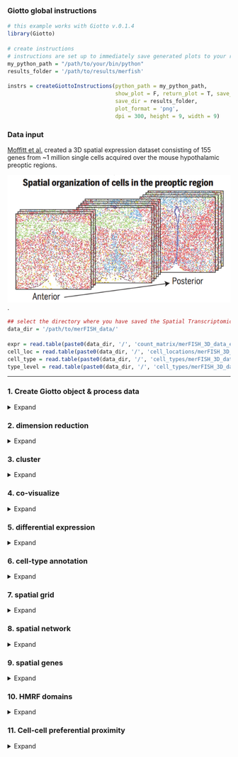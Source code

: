 
<!-- mouse_hypo_1_simple.md is generated from mouse_hypo_1_simple.Rmd Please edit that file -->

### Giotto global instructions

``` r
# this example works with Giotto v.0.1.4
library(Giotto)

# create instructions
# instructions are set up to immediately save generated plots to your results directory
my_python_path = "/path/to/your/bin/python"
results_folder = '/path/to/results/merfish'

instrs = createGiottoInstructions(python_path = my_python_path,
                                  show_plot = F, return_plot = T, save_plot = T,
                                  save_dir = results_folder,
                                  plot_format = 'png',
                                  dpi = 300, height = 9, width = 9)
```

### Data input

[Moffitt et
al.](https://science.sciencemag.org/content/362/6416/eaau5324) created a
3D spatial expression dataset consisting of 155 genes from \~1 million
single cells acquired over the mouse hypothalamic preoptic regions.

![](./merfish_3D_data.png) .

``` r
## select the directory where you have saved the Spatial Transcriptomics data
data_dir = '/path/to/merFISH_data/'

expr = read.table(paste0(data_dir, '/', 'count_matrix/merFISH_3D_data_expression.txt'))
cell_loc = read.table(paste0(data_dir, '/', 'cell_locations/merFISH_3D_data_cell_locations.txt'))
cell_type = read.table(paste0(data_dir, '/', 'cell_types/merFISH_3D_data_cell_types.txt'))
type_level = read.table(paste0(data_dir, '/', 'cell_types/merFISH_3D_data_type_levels.txt'))
```

-----

### 1\. Create Giotto object & process data

<details>

<summary>Expand</summary>  

``` r
## create
merFISH_test <- createGiottoObject(raw_exprs = expr, spatial_locs = cell_loc, instructions = instrs)

## create layer annotation
## each layer is brain slice from anterior to posterior
layer_ID = data.table(merFISH_test@cell_metadata$cell_ID)
colnames(layer_ID) = 'layer_ID'
layers = unique(merFISH_test@spatial_locs$sdimz)
for(i in 1:length(layers)){
  cell_ids = merFISH_test@spatial_locs$cell_ID
  layer_ID[merFISH_test@spatial_locs$sdimz == layers[i]] = i
}
layer_ID = as.data.frame(sapply(layer_ID, as.numeric))
layer_ID = cbind(merFISH_test@cell_metadata, layer_ID)

## add layer annotation
merFISH_test = addCellMetadata(merFISH_test, new_metadata = layer_ID,
                               by_column = T, column_cell_ID = 'cell_ID')

## filter raw data
# 1. pre-test filter parameters
filterDistributions(merFISH_test, detection = 'genes')
filterDistributions(merFISH_test, detection = 'cells')
filterCombinations(merFISH_test, expression_thresholds = c(0,1e-6,1e-5), gene_det_in_min_cells = c(500, 1000, 1500), min_det_genes_per_cell = c(1, 5, 10))

# 2. filter data
merFISH_test <- filterGiotto(gobject = merFISH_test,
                          gene_det_in_min_cells = 0,
                          min_det_genes_per_cell = 0)
## normalize
merFISH_test <- normalizeGiotto(gobject = merFISH_test, scalefactor = 10000, verbose = T)
merFISH_test <- addStatistics(gobject = merFISH_test)
merFISH_test <- adjustGiottoMatrix(gobject = merFISH_test, expression_values = c('normalized'),
                                batch_columns = NULL, covariate_columns = c('nr_genes', 'total_expr'),
                                return_gobject = TRUE,
                                update_slot = c('custom'))

# save according to giotto instructions
# 2D
spatPlot2D(gobject = merFISH_test, point_size = 1.5, 
           save_param = list(save_folder = '2_Gobject', save_name = 'spatial_locations2D', units = 'in'))
spatPlot2D(gobject = merFISH_test, point_size = 1.5)

# 3D
spatPlot3D(gobject = merFISH_test, point_size = 2.0, axis_scale = 'real',
           save_param = list(save_folder = '2_Gobject', save_name = 'spatial_locations3D', units = 'in'))
spatPlot3D(gobject = merFISH_test, point_size = 2.0, axis_scale = 'real')
```

![](./figures/1_spatial_locations2D.png)

![](./figures/1_screenshot_spatial_locations.png)

</details>

### 2\. dimension reduction

<details>

<summary>Expand</summary>  

``` r
merFISH_test <- calculateHVG(gobject = merFISH_test, method = 'cov_groups', zscore_threshold = 0.5, nr_expression_groups = 3)
merFISH_test <- runPCA(gobject = merFISH_test, genes_to_use = NULL, scale_unit = F)
signPCA(merFISH_test)
merFISH_test <- runUMAP(merFISH_test, dimensions_to_use = 1:8, n_components = 3, n_threads = 4)

plotUMAP_3D(gobject = merFISH_test, point_size = 1.5,
            save_param = list(save_folder = '3_DimRed', save_name = 'UMAP_reduction'))
```

![](./figures/2_screenshot_UMAP_reduction.png)

-----

</details>

### 3\. cluster

<details>

<summary>Expand</summary>  

``` r
## sNN network (default)
merFISH_test <- createNearestNetwork(gobject = merFISH_test, dimensions_to_use = 1:8, k = 15)
## Leiden clustering
merFISH_test <- doLeidenCluster(gobject = merFISH_test, resolution = 0.2, n_iterations = 100,
                             name = 'leiden_0.2')
plotUMAP_3D(gobject = merFISH_test, cell_color = 'leiden_0.2', point_size = 1.5,
            save_param = list(save_folder = '4_Cluster', save_name = 'UMAP_leiden'))
```

![](./figures/3_screenshot_leiden.png)

-----

</details>

### 4\. co-visualize

<details>

<summary>Expand</summary>  

``` r
spatDimPlot3D(gobject = merFISH_test,
              cell_color = 'leiden_0.2', dim3_to_use = 3,
              axis_scale = 'real', spatial_point_size = 2.0,
              save_param = list(save_folder = '5_Covisuals', save_name = 'covis_leiden'))

spatPlot2D(gobject = merFISH_test, point_size = 1.5, 
           cell_color = 'leiden_0.2', 
           group_by = 'layer_ID', cow_n_col = 2, group_by_subset = c(seq(1, 12, 2)),
           save_param = list(save_folder = '5_Covisuals', save_name = 'leiden_2D'))
```

Co-visualzation: ![](./figures/4_screenshot_covisualization.png)

-----

</details>

### 5\. differential expression

<details>

<summary>Expand</summary>  

``` r
markers = findMarkers_one_vs_all(gobject = merFISH_test,
                                 method = 'gini',
                                 expression_values = 'normalized',
                                 cluster_column = 'leiden_0.2',
                                 min_genes = 1, rank_score = 2)
markers[, head(.SD, 2), by = 'cluster']



# violinplot
violinPlot(merFISH_test, genes = unique(markers$genes), cluster_column = 'leiden_0.2',
           save_param = c(save_name = 'violinplot', save_folder = '6_DEG'))


# cluster heatmap
plotMetaDataHeatmap(merFISH_test, expression_values = 'scaled',
                    metadata_cols = c('leiden_0.2'),
                    selected_genes = rownames(merFISH_test@norm_scaled_expr)[seq(1,dim(merFISH_test@norm_scaled_expr)[1],3)],
                    save_param = c(save_name = 'clusterheatmap', save_folder = '6_DEG'))
```

Gini:

  - violinplot:  
    ![](./figures/5_violinplot.png)

  - Heatmap clusters:  
    ![](./figures/5_clusterheatmap.png)

-----

</details>

### 6\. cell-type annotation

<details>

<summary>Expand</summary>  

``` r

## detailed cell types
clusterList = merFISH_test@cell_metadata$leiden_0.2
cluster_cell_types = matrix(nrow=length(unique(clusterList)), ncol=dim(type_level)[1], 0)
for(i in 1:length(clusterList)){
  cluster_cell_types[clusterList[i], which(as.character(cell_type[i,1])==type_level)] =
    cluster_cell_types[clusterList[i], which(as.character(cell_type[i,1])==type_level)] + 1
}

clusters_cell_types_hypo = NULL
for(i in 1:length(unique(clusterList))){
  clusters_cell_types_hypo = c(clusters_cell_types_hypo, as.character(type_level[[which.max(cluster_cell_types[i,]),1]]))
}

merFISH_test = annotateGiotto(gobject = merFISH_test, annotation_vector = clusters_cell_types_hypo,
                           cluster_column = 'leiden_0.2', name = 'cell_types')

# create consistent color code
mynames = as.character(type_level$x)
mycolorcode = c('gray', 'darkred','yellow','yellow','yellow','mediumblue','lightblue','red',
                'magenta','purple','purple','yellowgreen','yellowgreen','yellowgreen','yellowgreen','orange')
names(mycolorcode) = mynames

plotUMAP_3D(merFISH_test, cell_color = 'cell_types', point_size = 1.5, cell_color_code = mycolorcode,
            save_param = c(save_name = 'umap_cell_types', save_folder = '7_annotation'))

plotMetaDataHeatmap(merFISH_test, expression_values = 'scaled',
                    metadata_cols = c('cell_types'),
                    selected_genes = rownames(merFISH_test@norm_scaled_expr)[seq(1,dim(merFISH_test@norm_scaled_expr)[1],3)],
                    save_param = c(save_name = 'heatmap_cell_types', save_folder = '7_annotation'))


spatPlot3D(merFISH_test,
           cell_color = 'cell_types', axis_scale = 'real',
           sdimx = 'sdimx', sdimy = 'sdimy', sdimz = 'sdimz',
           show_grid = F, cell_color_code = mycolorcode,
           save_param = c(save_name = 'spatPlot_cell_types_all', save_folder = '7_annotation'))

spatPlot2D(gobject = merFISH_test, point_size = 1.0,
           cell_color = 'cell_types', cell_color_code = mycolorcode,
           group_by = 'layer_ID', cow_n_col = 2, group_by_subset = c(seq(1, 12, 2)),
           save_param = c(save_name = 'spatPlot2D_cell_types_all', save_folder = '7_annotation'))


## subsets
spatPlot3D(merFISH_test,
           cell_color = 'cell_types', axis_scale = 'real',
           sdimx = 'sdimx', sdimy = 'sdimy', sdimz = 'sdimz',
           show_grid = F, cell_color_code = mycolorcode,
           select_cell_groups = c(as.character(type_level[1][7,1])), show_other_cells = F,
           save_param = c(save_name = 'spatPlot_cell_types_excit', save_folder = '7_annotation'))

spatPlot2D(gobject = merFISH_test, point_size = 1.0, 
           cell_color = 'cell_types', cell_color_code = mycolorcode,
           select_cell_groups = c(as.character(type_level[1][7,1])), show_other_cells = F,
           group_by = 'layer_ID', cow_n_col = 2, group_by_subset = c(seq(1, 12, 2)),
           save_param = c(save_name = 'spatPlot2D_cell_types_excit', save_folder = '7_annotation'))


spatPlot3D(merFISH_test,
           cell_color = 'cell_types', axis_scale = 'real',
           sdimx = 'sdimx', sdimy = 'sdimy', sdimz = 'sdimz',
           show_grid = F, cell_color_code = mycolorcode,
           select_cell_groups = c(as.character(type_level[1][8,1])), show_other_cells = F,
           save_param = c(save_name = 'spatPlot_cell_types_inhib', save_folder = '7_annotation'))

spatPlot2D(gobject = merFISH_test, point_size = 1.0, 
           cell_color = 'cell_types', cell_color_code = mycolorcode,
           select_cell_groups = c(as.character(type_level[1][8,1])), show_other_cells = F,
           group_by = 'layer_ID', cow_n_col = 2, group_by_subset = c(seq(1, 12, 2)),
           save_param = c(save_name = 'spatPlot2D_cell_types_inhib', save_folder = '7_annotation'))


spatPlot3D(merFISH_test,
           cell_color = 'cell_types', axis_scale = 'real',
           sdimx = 'sdimx', sdimy = 'sdimy', sdimz = 'sdimz',
           show_grid = F, cell_color_code = mycolorcode,
           select_cell_groups = c(as.character(type_level[1][c(10:15, 2),1])), show_other_cells = F,
           save_param = c(save_name = 'spatPlot_cell_types_ODandAstro', save_folder = '7_annotation'))

spatPlot2D(gobject = merFISH_test, point_size = 1.0, 
           cell_color = 'cell_types', cell_color_code = mycolorcode,
           select_cell_groups = c(as.character(type_level[1][c(10:15, 2),1])), show_other_cells = F,
           group_by = 'layer_ID', cow_n_col = 2, group_by_subset = c(seq(1, 12, 2)),
           save_param = c(save_name = 'spatPlot2D_cell_types_ODandAstro', save_folder = '7_annotation'))


spatPlot3D(merFISH_test,
           cell_color = 'cell_types', axis_scale = 'real',
           sdimx = 'sdimx', sdimy = 'sdimy', sdimz = 'sdimz',
           show_grid = F, cell_color_code = mycolorcode,
           select_cell_groups = c(as.character(type_level[1][c(9, 6, 3, 4, 5, 6, 16),1])), show_other_cells = F,
           save_param = c(save_name = 'spatPlot_cell_types_other', save_folder = '7_annotation'))

spatPlot2D(gobject = merFISH_test, point_size = 1.0, 
           cell_color = 'cell_types', cell_color_code = mycolorcode,
           select_cell_groups = c(as.character(type_level[1][c(9, 6, 3, 4, 5, 6, 16),1])), show_other_cells = F,
           group_by = 'layer_ID', cow_n_col = 2, group_by_subset = c(seq(1, 12, 2)),
           save_param = c(save_name = 'spatPlot2D_cell_types_other', save_folder = '7_annotation'))
```

![](./figures/6_screenshot_umap_cell_types.png)

cluster heatmap for cell types ![](./figures/6_heatmap_cell_types.png)

all cells:  
![](./figures/6_screenshot_all_cells.png)
![](./figures/6_spatPlot2D_cell_types_all.png)

excitatory neurons cells:  
![](./figures/6_screenshot_excit_cells.png)
![](./figures/6_spatPlot2D_cell_types_excit.png)

inhibitory neurons cells:  
![](./figures/6_screenshot_inhib_cells.png)
![](./figures/6_spatPlot2D_cell_types_inhib.png)

OD and Astrocytes neurons cells:  
![](./figures/6_screenshot_ODandAstro_cells.png)
![](./figures/6_spatPlot2D_cell_types_ODandAstro.png)

other type of cells:  
![](./figures/6_screenshot_other_cells.png)
![](./figures/6_spatPlot2D_cell_types_other.png)

-----

</details>

### 7\. spatial grid

<details>

<summary>Expand</summary>  

``` r
## create spatial grid
merFISH_test <- createSpatialGrid(gobject = merFISH_test,
                               sdimx_stepsize = 100,
                               sdimy_stepsize = 100,
                               sdimz_stepsize = 20,
                               minimum_padding = 0)

mycolorcode = c('red', 'blue')
names(mycolorcode) = type_level[1][c(6, 7),1]

spatPlot3D(merFISH_test, cell_color = 'cell_types', 
        show_grid = T, grid_color = 'green', spatial_grid_name = 'spatial_grid',
        point_size = 1.5, axis_scale = "real",
        select_cell_groups = type_level[1][c(6, 7),1], cell_color_code = mycolorcode,
        save_param = c(save_name = 'grid', save_folder = '8_grid'))

#### spatial patterns ##
pattern_VC = detectSpatialPatterns(gobject = merFISH_test, 
                                   expression_values = 'normalized',
                                   spatial_grid_name = 'spatial_grid',
                                   min_cells_per_grid = 1, 
                                   scale_unit = T, 
                                   PC_zscore = 1, 
                                   show_plot = T)

# dimension 1
showPattern3D(gobject = merFISH_test,spatPatObj = pattern_VC,
              dimension = 1, point_size = 3, axis_scale = "real",
              save_param = c(save_name = 'dimension1', save_folder = '8_grid'))
showPatternGenes(gobject = merFISH_test, spatPatObj = pattern_VC, dimension = 1,
                 save_param = c(save_name = 'dimension1_genes', save_folder = '8_grid',
                                base_height = 3, base_width = 3, dpi = 100))

# dimension 2
showPattern3D(gobject = merFISH_test,spatPatObj = pattern_VC,
              dimension = 2, point_size = 3, axis_scale = "real",
              save_param = c(save_name = 'dimension2', save_folder = '8_grid'))
showPatternGenes(gobject = merFISH_test, spatPatObj = pattern_VC, dimension = 2,
                 save_param = c(save_name = 'dimension2_genes', save_folder = '8_grid',
                                base_height = 3, base_width = 3, dpi = 100))
```

Dimension 1:

![](./figures/7_screenshot_dimension1.png)
![](./figures/7_dimension1_genes.png)

Dimension 2: changes over z-axis

![](./figures/7_screenshot_dimension2.png)

![](./figures/7_dimension2_genes.png)

-----

</details>

### 8\. spatial network

<details>

<summary>Expand</summary>  

``` r

# creat a network without connection in Z
merFISH_test@spatial_locs$sdimz = merFISH_test@spatial_locs$sdimz*100

merFISH_test <- createSpatialNetwork(gobject = merFISH_test, k = 5)

zab=merFISH_test@spatial_network$spatial_network$sdimz_begin==merFISH_test@spatial_network$spatial_network$sdimz_end
sum(zab)/length(zab)
merFISH_test@spatial_network$spatial_network = merFISH_test@spatial_network$spatial_network[zab,]

merFISH_test@spatial_locs$sdimz = merFISH_test@spatial_locs$sdimz/100
merFISH_test@spatial_network$spatial_network$sdimz_begin = merFISH_test@spatial_network$spatial_network$sdimz_begin/100
merFISH_test@spatial_network$spatial_network$sdimz_end = merFISH_test@spatial_network$spatial_network$sdimz_end/100


spatPlot3D(gobject = merFISH_test,
           show_network = T,
           network_color = 'blue', spatial_network_name = 'spatial_network',
           axis_scale = "real", z_ticks = 2,
           point_size = 2.5, cell_color = 'cell_types', cell_color_code = mycolorcode,
           save_param = c(save_name = 'network', save_folder = '9_spatial_network'))

spatPlot2D(gobject = merFISH_test,
           show_network = T, 
           network_color = 'blue', spatial_network_name = 'spatial_network',
           point_size = 0.75, cell_color = 'cell_types', cell_color_code = mycolorcode,
           group_by = 'layer_ID', cow_n_col = 2, group_by_subset = c(seq(1, 12, 2)),
           save_param = c(save_name = 'network_2D', save_folder = '9_spatial_network'))
```

spatial network:  
![](./figures/8_screenshot_spatial_network.png)
![](./figures/8_spatial_network_2d.png)

spatial network zoomed in:  
![](./figures/8_screenshot_spatial_network_zoom.png)

-----

</details>

### 9\. spatial genes

<details>

<summary>Expand</summary>  

``` r
# kmeans binarization
kmtest = binGetSpatialGenes(merFISH_test, bin_method = 'kmeans',
                            do_fisher_test = T, community_expectation = 5,
                            spatial_network_name = 'spatial_network', verbose = T)
spatGenePlot2D(merFISH_test, expression_values = 'scaled', show_plot = F,
               genes = head(kmtest$genes, 4), point_size = 2, cow_n_col = 2, 
               genes_high_color = 'red', genes_mid_color = 'white', genes_low_color = 'darkblue',
               midpoint = 0, return_plot = F,
               save_param = c(save_name = 'spatial_genes_scaled_km', save_folder = '10_spatial_genes', base_width = 16))

# rank binarization
ranktest = binGetSpatialGenes(merFISH_test, bin_method = 'rank',
                              do_fisher_test = T, community_expectation = 5,
                              spatial_network_name = 'spatial_network', verbose = T)
spatGenePlot2D(merFISH_test, expression_values = 'scaled', show_plot = F,
               genes = head(ranktest$genes, 4), point_size = 2, cow_n_col = 2, 
               genes_high_color = 'red', genes_mid_color = 'white', genes_low_color = 'darkblue',
               midpoint = 0, return_plot = F,
               save_param = c(save_name = 'spatial_genes_scaled_rank', save_folder = '10_spatial_genes', base_width = 16))

# creat a subset in case of out of memory
cell_ids = merFISH_test@spatial_locs$cell_ID
subcell_ids = cell_ids[seq(1, length(cell_ids), 3)]
submerFISH_test = subsetGiotto(merFISH_test, cell_ids = subcell_ids)

# distance
spatial_genes = calculate_spatial_genes_python(gobject = submerFISH_test,
                                               expression_values = 'scaled',
                                               rbp_p=0.95, examine_top=0.3)
spatGenePlot2D(merFISH_test, expression_values = 'scaled', show_plot = F,
               genes = head(spatial_genes$genes, 4), point_size = 2, cow_n_col = 2,
               genes_high_color = 'red', genes_mid_color = 'white', genes_low_color = 'darkblue',
               midpoint = 0, return_plot = F,
               save_param = c(save_name = 'spatial_genes_scaled_distance', save_folder = '10_spatial_genes', base_width = 16))
```

Spatial genes:

  - kmeans ![](./figures/9_spatial_genes_scaled_km.png)

  - rank ![](./figures/9_spatial_genes_scaled_rank.png)

  - distance ![](./figures/9_spatial_genes_scaled_distance.png)

-----

</details>

### 10\. HMRF domains

<details>

<summary>Expand</summary>  

``` r

hmrf_folder = paste0(results_folder,'/','11_HMRF/')
if(!file.exists(hmrf_folder)) dir.create(hmrf_folder, recursive = T)

my_spatial_genes = spatial_genes[1:30]$genes

# do HMRF with different betas
HMRF_spatial_genes = doHMRF(gobject = merFISH_test, expression_values = 'scaled',
                            spatial_genes = my_spatial_genes,
                            k = 10,
                            betas = c(0, 0.5, 5), 
                            output_folder = paste0(hmrf_folder, '/', 'Spatial_genes/SG_top100_k10_scaled'),
                            zscore = "rowcol", tolerance=1e-5)

## view results of HMRF
for(i in seq(0, 2, by = 0.5)) {
  viewHMRFresults3D(gobject = merFISH_test,
                    HMRFoutput = HMRF_spatial_genes,
                    k = 10, betas_to_view = i,
                    point_size = 2)
}

## add HMRF of interest to giotto object
merFISH_test = addHMRF(gobject = merFISH_test,
                  HMRFoutput = HMRF_spatial_genes,
                  k = 10, betas_to_add = seq(0, 2, by = 0.5),
                  hmrf_name = 'HMRF')

## visualize
for(beta in seq(0, 1, by = 0.5)){
  vis_name = paste0('HMRF_k10_b.', beta)
  color_code = c('1'='lightblue','2'='red','3'='lightgrey','4'='mediumblue','5'='yellow',
                 '6'='yellowgreen','7'='brown','8'='pink','9'='orange','10'='purple')
  spatPlot2D(gobject = merFISH_test, cell_color = vis_name, point_size = 1.0, cell_color_code = color_code,
             group_by = 'layer_ID', cow_n_col = 2, group_by_subset = c(seq(1, 12, 2)),
             save_param = c(save_name = paste0(vis_name, '_2D'), save_folder = '11_HMRF'))
  spatPlot3D(gobject = merFISH_test, cell_color = vis_name, point_size = 2.5, cell_color_code = color_code, axis_scale = "real", 
             save_param = c(save_name = paste0(vis_name, '_3D'), save_folder = '11_HMRF'))
}
```

-----

  - b = 0.5

2D version:

![](./figures/10_HMRF_k10_b.0.5_2D.png)

3D version:

![](./figures/10_screenshot_hmrf_b0.5.png)

</details>

### 11\. Cell-cell preferential proximity

<details>

<summary>Expand</summary>  

![cell-cell](./cell_cell_neighbors.png)

``` r
## calculate frequently seen proximities
cell_proximities = cellProximityEnrichment(gobject = merFISH_test,
                                           cluster_column = 'cell_types',
                                           spatial_network_name = 'spatial_network',
                                           number_of_simulations = 400)
## barplot
cellProximityBarplot(gobject = merFISH_test, CPscore = cell_proximities, min_orig_ints = 25, min_sim_ints = 25, 
                     save_param = c(save_name = 'barplot_cell_cell_enrichment', save_folder = '12_cell_proxim'))
## heatmap
cellProximityHeatmap(gobject = merFISH_test, CPscore = cell_proximities, order_cell_types = T, scale = T,
                     color_breaks = c(-1.5, 0, 1.5), color_names = c('blue', 'white', 'red'),
                     save_param = c(save_name = 'heatmap_cell_cell_enrichment', save_folder = '12_cell_proxim', unit = 'in'))
## network
cellProximityNetwork(gobject = merFISH_test, CPscore = cell_proximities, remove_self_edges = T, only_show_enrichment_edges = T,
                     save_param = c(save_name = 'network_cell_cell_enrichment', save_folder = '12_cell_proxim'))


## visualization
spec_interaction = paste0('Endothelial 1', '--', 'Microglia')

# rescaled spatial dimensions
cellProximitySpatPlot3D(gobject = merFISH_test,
                        interaction_name = spec_interaction,
                        cluster_column = 'cell_types',
                        cell_color = 'cell_types', coord_fix_ratio = 0.5,
                        cell_color_code = c('Endothelial 1'='green', 'Microglia'='red'),
                        point_size_select = 4, point_size_other = 2,
                        save_param = c(save_name = 'cell_cell_enrichment_selected', save_folder = '12_cell_proxim'))

# real spatial dimensions
cellProximitySpatPlot3D(gobject = merFISH_test,
                        interaction_name = spec_interaction,
                        cluster_column = 'cell_types',
                        cell_color = 'cell_types', coord_fix_ratio = 0.5,
                        cell_color_code = c('Endothelial 1'='green', 'Microglia'='red'),
                        point_size_select = 4, point_size_other = 2, axis_scale = 'real',
                        save_param = c(save_name = 'cell_cell_enrichment_selected_real', save_folder = '12_cell_proxim'))
```

barplot:  
![](./figures/11_barplot_cell_cell_enrichment.png)

heatmap:  
![](./figures/11_heatmap_cell_cell_enrichment.png)

network:  
![](./figures/11_network_cell_cell_enrichment.png)

selected enrichment:

  - real dimensions

![](./figures/11_screenshot_real_dimensions.png)

  - rescaled dimensions

![](./figures/11_screenshot_rescaled_dimensions.png)

-----

</details>

